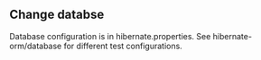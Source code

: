 
## Change databse

Database configuration is in hibernate.properties. See hibernate-orm/database for different test configurations.
